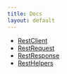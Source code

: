 ```yaml
---
title: Docs
layout: default
---
```


- [RestClient](RestClient.html)
- [RestRequest](RestRequest.html)
- [RestResponse](RestResponse.html)
- [RestHelpers](RestHelpers.html)